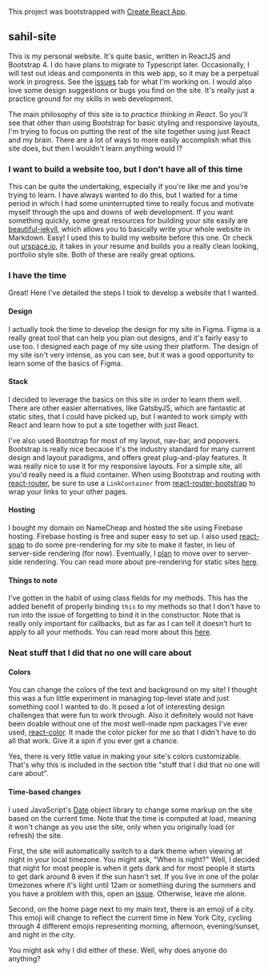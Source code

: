 This project was bootstrapped with [Create React App](https://github.com/facebook/create-react-app).

## sahil-site

This is my personal website. It's quite basic, written in ReactJS and Bootstrap 4. I do have plans to migrate to Typescript later. 
Occasionally, I will test out ideas and components in this web app, so it may be a perpetual work in progress. See the [issues](https://github.com/sahilparikh98/sahil-site/issues) tab for what I'm working on.
I would also love some design suggestions or bugs you find on the site. It's really just a practice ground for my skills in web development.

The main philosophy of this site is to *practice thinking in React*. So you'll see that other than using Bootstrap for basic styling and responsive layouts, I'm trying to focus on putting the rest of the site together using just React and my brain. There are a lot of ways to more easily accomplish what this site does, but then I wouldn't learn anything would I?

### I want to build a website too, but I don't have all of this time

This can be quite the undertaking, especially if you're like me and you're trying to learn. I have always wanted to do this, but I waited for a time period in which I had some uninterrupted time to really focus and motivate myself through the ups and downs of web development. If you want something quickly, some great resources for building your site easily are [beautiful-jekyll](https://github.com/daattali/beautiful-jekyll), which allows you to basically write your whole website in Markdown. Easy! I used this to build my website before this one. Or check out [urspace.io](https://urspace.io), it takes in your resume and builds you a really clean looking, portfolio style site. Both of these are really great options.

### I have the time

Great! Here I've detailed the steps I took to develop a website that I wanted.

#### Design

I actually took the time to develop the design for my site in Figma. Figma is a really great tool that can help you plan out designs, and it's fairly easy to use too. I designed each page of my site using their platform. The design of my site isn't very intense, as you can see, but it was a good opportunity to learn some of the basics of Figma.

#### Stack

I decided to leverage the basics on this site in order to learn them well. There are other easier alternatives, like GatsbyJS, which are fantastic at static sites, that I could have picked up, but I wanted to work simply with React and learn how to put a site together with just React.    

I've also used Bootstrap for most of my layout, nav-bar, and popovers. Bootstrap is really nice because it's the industry standard for many current design and layout paradigms, and offers great plug-and-play features. It was really nice to use it for my responsive layouts. For a simple site, all you'd really need is a fluid container. When using Bootstrap and routing with [react-router](https://reactrouter.com/?utm_source=reactnl&utm_medium=email), be sure to use a `LinkContainer` from [react-router-bootstrap](https://github.com/react-bootstrap/react-router-bootstrap) to wrap your links to your other pages.

#### Hosting

I bought my domain on NameCheap and hosted the site using Firebase hosting. Firebase hosting is free and super easy to set up. I also used [react-snap](https://github.com/stereobooster/react-snap) to do some pre-rendering for my site to make it faster, in lieu of server-side rendering (for now). Eventually, I [plan](https://github.com/sahilparikh98/sahil-site/issues/12) to move over to server-side rendering. You can read more about pre-rendering for static sites [here](https://create-react-app.dev/docs/pre-rendering-into-static-html-files/).

#### Things to note

I've gotten in the habit of using class fields for my methods. This has the added benefit of properly binding `this` to my methods so that I don't have to run into the issue of forgetting to bind it in the constructor. Note that is really only important for callbacks, but as far as I can tell it doesn't hurt to apply to all your methods. You can read more about this [here](https://reactjs.org/docs/handling-events.html).

### Neat stuff that I did that no one will care about

#### Colors

You can change the colors of the text and background on my site! I thought this was a fun little experiment in managing top-level state and just something cool I wanted to do. It posed a lot of interesting design challenges that were fun to work through. Also it definitely would not have been doable without one of the most well-made npm packages I've ever used, [react-color](https://casesandberg.github.io/react-color/). It made the color picker for me so that I didn't have to do all that work. Give it a spin if you ever get a chance. 

Yes, there is very little value in making your site's colors customizable. That's why this is included in the section title "stuff that I did that no one will care about".

#### Time-based changes

I used JavaScript's [Date](https://developer.mozilla.org/en-US/docs/Web/JavaScript/Reference/Global_Objects/Date) object library to change some markup on the site based on the current time. Note that the time is computed at load, meaning it won't change as you use the site, only when you originally load (or refresh) the site.

First, the site will automatically switch to a dark theme when viewing at night in your local timezone. You might ask, "When is night?" Well, I decided that night for most people is when it gets dark and for most people it starts to get dark around 8 even if the sun hasn't set. If you live in one of the polar timezones where it's light until 12am or something during the summers and you have a problem with this, open an [issue](https://github.com/sahilparikh98/sahil-site/issues/new). Otherwise, leave me alone.  

Second, on the home page next to my main text, there is an emoji of a city. This emoji will change to reflect the current time in New York City, cycling through 4 different emojis representing morning, afternoon, evening/sunset, and night in the city. 

You might ask why I did either of these. Well, why does anyone do anything?
